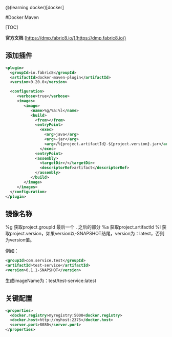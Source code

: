 @(learning docker)[docker]

#Docker Maven

[TOC]

**官方文档**
[https://dmp.fabric8.io/](https://dmp.fabric8.io/)

## 添加插件

```xml
<plugin>
  <groupId>io.fabric8</groupId>
  <artifactId>docker-maven-plugin</artifactId>
  <version>0.20.0</version>

  <configuration>
     <verbose>true</verbose>
     <images>
        <image>
           <name>%g/%a:%l</name>
           <build>
             <from></from>
             <entryPoint>
               <exec>
                 <arg>java</arg>
                 <arg>-jar</arg>
                 <arg>/%{project.artifactId}-${project.version}.jar</arg>
               </exec>
             <entryPoint>
             <assembly>
               <targetDir>/</targetDir>
               <descriptorRef>artifact</descriptorRef>
             </assembly>
           </build>
        </image>
     </images>
  </configuration>
</plugin>
```

## 镜像名称

%g 获取project.groupId 最后一个 . 之后的部分
%a 获取project.artifactId
%l 获取project.version，如果version以-SNAPSHOT结尾，version为：latest，否则为version值。

例如：

```xml
<groupId>com.service.test</groupId>
<artifactId>test-service</artifactId>
<version>0.1.1-SNAPSHOT</version>
```
生成imageName为：test/test-service:latest

## 关键配置

```xml
<properties>
  <docker.registry>myregistry:5000<docker.registry>
  <docker.host>http://myhost:2375</docker.host>
  <server.port>8080</server.port>
</properties>
```
